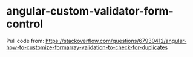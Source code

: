 # angular-custom-validator-form-control

Pull code from: https://stackoverflow.com/questions/67930412/angular-how-to-customize-formarray-validation-to-check-for-duplicates
